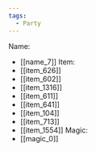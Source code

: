 ```yaml
---
tags:
  - Party
---
```

Name:
- [[name_7]]
Item:
- [[item_626]]
- [[item_602]]
- [[item_1316]]
- [[item_611]]
- [[item_641]]
- [[item_104]]
- [[item_713]]
- [[item_1554]]
Magic:
- [[magic_0]]
